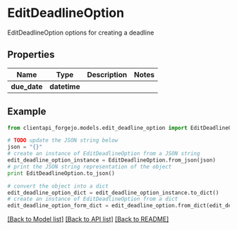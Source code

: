 # EditDeadlineOption

EditDeadlineOption options for creating a deadline

## Properties
Name | Type | Description | Notes
------------ | ------------- | ------------- | -------------
**due_date** | **datetime** |  | 

## Example

```python
from clientapi_forgejo.models.edit_deadline_option import EditDeadlineOption

# TODO update the JSON string below
json = "{}"
# create an instance of EditDeadlineOption from a JSON string
edit_deadline_option_instance = EditDeadlineOption.from_json(json)
# print the JSON string representation of the object
print EditDeadlineOption.to_json()

# convert the object into a dict
edit_deadline_option_dict = edit_deadline_option_instance.to_dict()
# create an instance of EditDeadlineOption from a dict
edit_deadline_option_form_dict = edit_deadline_option.from_dict(edit_deadline_option_dict)
```
[[Back to Model list]](../README.md#documentation-for-models) [[Back to API list]](../README.md#documentation-for-api-endpoints) [[Back to README]](../README.md)


